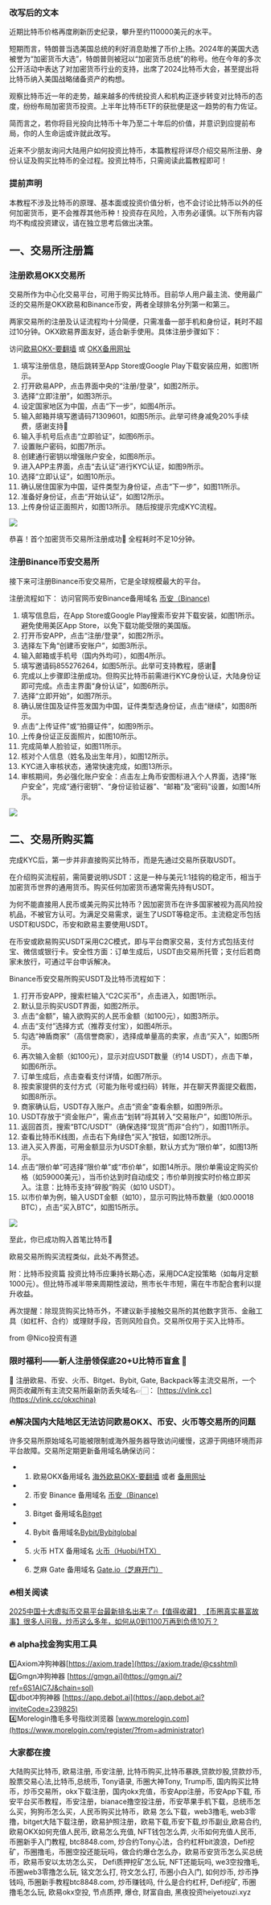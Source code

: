 ### 改写后的文本

近期比特币价格再度刷新历史纪录，攀升至约110000美元的水平。

短期而言，特朗普当选美国总统的利好消息助推了币价上扬。2024年的美国大选被誉为“加密货币大选”，特朗普则被冠以“加密货币总统”的称号。他在今年的多次公开活动中表达了对加密货币行业的支持，出席了2024比特币大会，甚至提出将比特币纳入美国战略储备资产的构想。

观察比特币近一年的走势，越来越多的传统投资人和机构正逐步转变对比特币的态度，纷纷布局加密货币投资。上半年比特币ETF的获批便是这一趋势的有力佐证。

简而言之，若你将目光投向比特币十年乃至二十年后的价值，并意识到应提前布局，你的人生命运或许就此改写。

近来不少朋友询问大陆用户如何投资比特币，本篇教程将详尽介绍交易所注册、身份认证及购买比特币的全过程。投资比特币，只需阅读此篇教程即可！

### 提前声明
本教程不涉及比特币的原理、基本面或投资价值分析，也不会讨论比特币以外的任何加密货币，更不会推荐其他币种！投资存在风险，入市务必谨慎。以下所有内容均不构成投资建议，请在独立思考后做出决策。

## 一、交易所注册篇
### 注册欧易OKX交易所
交易所作为中心化交易平台，可用于购买比特币。目前华人用户最主流、使用最广泛的交易所是OKX欧易和Binance币安，两者全球排名分列第一和第三。

两家交易所的注册及认证流程均十分简便，只需准备一部手机和身份证，耗时不超过10分钟。OKX欧易界面友好，适合新手使用。具体注册步骤如下：

访问[欧易OKX-要翻墙](https://www.okx.com/join/76527935) 或 [OKX备用网址](https://www.oucnyi.net/zh-hans/join/76527935) 

1. 填写注册信息，随后跳转至App Store或Google Play下载安装应用，如图1所示。
2. 打开欧易APP，点击界面中央的“注册/登录”，如图2所示。
3. 选择“立即注册”，如图3所示。
4. 设定国家地区为中国，点击“下一步”，如图4所示。
5. 输入邮箱并填写邀请码71309601，如图5所示。此举可终身减免20%手续费，感谢支持🙏
6. 输入手机号后点击“立即验证”，如图6所示。
7. 设置账户密码，如图7所示。
8. 创建通行密钥以增强账户安全，如图8所示。
9. 进入APP主界面，点击“去认证”进行KYC认证，如图9所示。
10. 选择“立即认证”，如图10所示。
11. 确认居住国家为中国，证件类型为身份证，点击“下一步”，如图11所示。
12. 准备好身份证，点击“开始认证”，如图12所示。
13. 上传身份证正面照片，如图13所示。
随后按提示完成KYC流程。

[![](https://307e939.webp.li/20250707183502032.png)](https://btc8848.com/top-10-exchanges)

恭喜！首个加密货币交易所注册成功🎉 全程耗时不足10分钟。

### 注册Binance币安交易所
接下来可注册Binance币安交易所，它是全球规模最大的平台。

注册流程如下：
访问官网币安Binance备用域名 [币安（Binance)](https://accounts.binance.com/zh-CN/register?ref=36457687)
1. 填写信息后，在App Store或Google Play搜索币安并下载安装，如图1所示。避免使用美区App Store，以免下载功能受限的美国版。
2. 打开币安APP，点击“注册/登录”，如图2所示。
3. 选择左下角“创建币安账户”，如图3所示。
4. 输入邮箱或手机号（国内外均可），如图4所示。
5. 填写邀请码855276264，如图5所示。此举可支持教程，感谢🙏
6. 完成以上步骤即注册成功。但购买比特币前需进行KYC身份认证，大陆身份证即可完成。点击主界面“身份认证”，如图6所示。
7. 选择“立即开始”，如图7所示。
8. 确认居住国及证件签发国为中国，证件类型选身份证，点击“继续”，如图8所示。
9. 点击“上传证件”或“拍摄证件”，如图9所示。
10. 上传身份证正反面照片，如图10所示。
11. 完成简单人脸验证，如图11所示。
12. 核对个人信息（姓名及出生年月），如图12所示。
13. KYC进入审核状态，通常快速完成，如图13所示。
14. 审核期间，务必强化账户安全：点击左上角币安图标进入个人界面，选择“账户安全”，完成“通行密钥”、“身份证验证器”、“邮箱”及“密码”设置，如图14所示。

[![](https://307e939.webp.li/20250707183835889.png)](https://btc8848.com/top-10-exchanges)

## 二、交易所购买篇
完成KYC后，第一步并非直接购买比特币，而是先通过交易所获取USDT。

在介绍购买流程前，需简要说明USDT：这是一种与美元1:1挂钩的稳定币，相当于加密货币世界的通用货币。购买任何加密货币通常需先持有USDT。

为何不能直接用人民币或美元购买比特币？因加密货币在许多国家被视为高风险投机品，不被官方认可。为满足交易需求，诞生了USDT等稳定币。主流稳定币包括USDT和USDC，币安和欧易主要使用USDT。

在币安或欧易购买USDT采用C2C模式，即与平台商家交易，支付方式包括支付宝、微信或银行卡。安全性方面：订单生成后，USDT由交易所托管；支付后若商家未放行，可通过平台申诉解决。

Binance币安交易所购买USDT及比特币流程如下：
1. 打开币安APP，搜索栏输入“C2C买币”，点击进入，如图1所示。
2. 默认显示购买USDT界面，如图2所示。
3. 点击“金额”，输入欲购买的人民币金额（如100元），如图3所示。
4. 点击“支付”选择方式（推荐支付宝），如图4所示。
5. 勾选“神盾商家”（高信誉商家），选择成单量高的卖家，点击“买入”，如图5所示。
6. 再次输入金额（如100元），显示对应USDT数量（约14 USDT），点击下单，如图6所示。
7. 订单生成后，点击查看支付详情，如图7所示。
8. 按卖家提供的支付方式（可能为账号或扫码）转账，并在聊天界面提交截图，如图8所示。
9. 商家确认后，USDT存入账户。点击“资金”查看余额，如图9所示。
10. USDT存放于“资金账户”，需点击“划转”将其转入“交易账户”，如图10所示。
11. 返回首页，搜索“BTC/USDT”（确保选择“现货”而非“合约”），如图11所示。
12. 查看比特币K线图，点击右下角绿色“买入”按钮，如图12所示。
13. 进入买入界面，可用金额显示为USDT余额，默认方式为“限价单”，如图13所示。
14. 点击“限价单”可选择“限价单”或“市价单”，如图14所示。限价单需设定购买价格（如59000美元），当币价达到时自动成交；市价单则按实时价格立即买入。注意：比特币支持“碎股”购买（如10 USDT）。
15. 以市价单为例，输入USDT金额（如10），显示可购比特币数量（如0.00018 BTC），点击“买入BTC”，如图15所示。

[![](https://307e939.webp.li/20250707183906212.png)](https://btc8848.com/top-10-exchanges)

至此，你已成功购入首笔比特币🎉

欧易交易所购买流程类似，此处不再赘述。

附：比特币投资篇
投资比特币应秉持长期心态，采用DCA定投策略（如每月定额1000元）。但比特币减半带来周期性波动，熊市长牛市短，需在牛市配合套利以提升收益。

再次提醒：除现货购买比特币外，不建议新手接触交易所的其他数字货币、金融工具（如杠杆、合约）或理财手段，否则风险自负。交易所仅用于买入比特币。

from @Nico投资有道

### 限时福利——新人注册领保底20+U比特币盲盒 🎁
🎁 注册欧易、币安、火币、Bitget、Bybit, Gate, Backpack等主流交易所，一个网页收藏所有主流交易所最新防丢失域名👉🏻： [https://vlink.cc](https://vlink.cc/okxchina)

### 🔥解决国内大陆地区无法访问欧易OKX、币安、火币等交易所的问题
许多交易所原始域名可能被限制或海外服务器导致访问缓慢，这源于网络环境而非平台故障。交易所定期更新备用域名确保访问：
- 1. 欧易OKX备用域名 [海外欧易OKX-要翻墙](https://www.okx.com/join/76527935) 或者 [备用网址](https://www.oucnyi.net/zh-hans/join/76527935) 
- 2. 币安 Binance 备用域名 [币安（Binance)](https://accounts.binance.com/zh-CN/register?ref=36457687)
- 3. Bitget 备用域名[Bitget](https://www.bitget.com/zh-CN/referral/register?from=referral&clacCode=VRNEYUTR)
- 4. Bybit 备用域名[Bybit/Bybitglobal](https://www.bybitglobal.com/zh-MY/invite/?ref=VMKORMM)
- 5. 火币 HTX 备用域名 [火币（Huobi/HTX）](https://www.htx.com/invite/zh-cn/1f?invite_code=whf45223)
- 6. 芝麻 Gate 备用域名 [Gate.io（芝麻开门）](https://www.gate.io/zh/signup?ref_type=103&ref=A1ERAQ)

### 🔥相关阅读
[2025中国十大虚拟币交易平台最新排名出来了🔥【值得收藏】](https://btc8848.com/top-10-exchanges/)
[【币圈真实暴富故事】很多人问我，炒币这么多年，如何从0到1100万再到负债10万？](https://heiyetouzi.xyz/biquanstory001/)

### 🔥 alpha找金狗实用工具
1️⃣Axiom冲狗神器[https://axiom.trade](https://axiom.trade/@csshtml)  
2️⃣Gmgn冲狗神器 [https://gmgn.ai](https://gmgn.ai/?ref=6S1AIC7J&chain=sol)  
3️⃣dbot冲狗神器 [https://app.debot.ai](https://app.debot.ai?inviteCode=239825)  
4️⃣Morelogin撸毛多号指纹浏览器 [www.morelogin.com](https://www.morelogin.com/register/?from=administrator)  

### 大家都在搜
大陆购买比特币, 欧易注册, 币安注册, 比特币购买,比特币暴跌,贷款炒股,贷款炒币,股票交易心法,比特币,总统币, Tony语录, 币圈大神Tony, Trump币, 国内购买比特币，炒币交易所，okx下载注册，国内okx充值，币安App注册，币安App下载, 币安平台买币教程，币安注册，bianace撸空投注册，币安苹果手机下载，总统币怎么买，狗狗币怎么买，人民币购买比特币，欧易 怎么下载，web3撸毛, web3零撸，bitget大陆下载注册，欧易护照注册，欧易下载,币安下载,炒币副业,欧易合约, 欧易OKX如何充值人民币, 欧易怎么充值, NFT钱包怎么弄, 火币如何充值人民币, 币圈新手入门教程, btc8848.com, 炒合约Tony心法，合约杠杆bit浪浪，Defi挖矿，币圈撸毛，币圈空投还能玩吗，做合约爆仓怎么办，欧易币安货币怎么买总统币，欧易币安以太坊怎么买， Defi质押挖矿怎么玩, NFT还能玩吗, we3空投撸毛, 币圈web3零撸怎么玩, 铭文怎么打, 符文怎么打, 币圈小白入门, 如何炒币, 炒币挣钱吗, 币圈新手教程btc8848.com, 炒币赚钱吗, 什么是合约杠杆, Defi挖矿, 币圈撸毛怎么玩, 欧易okx空投, 节点质押, 爆仓, 财富自由, 黑夜投资heiyetouzi.xyz